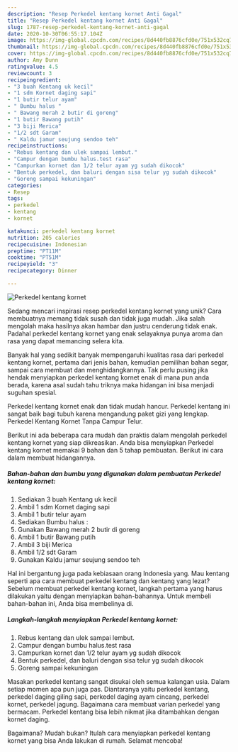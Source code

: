 ```yaml
---
description: "Resep Perkedel kentang kornet Anti Gagal"
title: "Resep Perkedel kentang kornet Anti Gagal"
slug: 1787-resep-perkedel-kentang-kornet-anti-gagal
date: 2020-10-30T06:55:17.104Z
image: https://img-global.cpcdn.com/recipes/8d440fb8876cfd0e/751x532cq70/perkedel-kentang-kornet-foto-resep-utama.jpg
thumbnail: https://img-global.cpcdn.com/recipes/8d440fb8876cfd0e/751x532cq70/perkedel-kentang-kornet-foto-resep-utama.jpg
cover: https://img-global.cpcdn.com/recipes/8d440fb8876cfd0e/751x532cq70/perkedel-kentang-kornet-foto-resep-utama.jpg
author: Amy Dunn
ratingvalue: 4.5
reviewcount: 3
recipeingredient:
- "3 buah Kentang uk kecil"
- "1 sdm Kornet daging sapi"
- "1 butir telur ayam"
- " Bumbu halus "
- " Bawang merah 2 butir di goreng"
- "1 butir Bawang putih"
- "3 biji Merica"
- "1/2 sdt Garam"
- " Kaldu jamur seujung sendoo teh"
recipeinstructions:
- "Rebus kentang dan ulek sampai lembut."
- "Campur dengan bumbu halus.test rasa"
- "Campurkan kornet dan 1/2 telur ayam yg sudah dikocok"
- "Bentuk perkedel, dan baluri dengan sisa telur yg sudah dikocok"
- "Goreng sampai kekuningan"
categories:
- Resep
tags:
- perkedel
- kentang
- kornet

katakunci: perkedel kentang kornet 
nutrition: 205 calories
recipecuisine: Indonesian
preptime: "PT11M"
cooktime: "PT51M"
recipeyield: "3"
recipecategory: Dinner

---
```



![Perkedel kentang kornet](https://img-global.cpcdn.com/recipes/8d440fb8876cfd0e/751x532cq70/perkedel-kentang-kornet-foto-resep-utama.jpg)

Sedang mencari inspirasi resep perkedel kentang kornet yang unik? Cara membuatnya memang tidak susah dan tidak juga mudah. Jika salah mengolah maka hasilnya akan hambar dan justru cenderung tidak enak. Padahal perkedel kentang kornet yang enak selayaknya punya aroma dan rasa yang dapat memancing selera kita.

Banyak hal yang sedikit banyak mempengaruhi kualitas rasa dari perkedel kentang kornet, pertama dari jenis bahan, kemudian pemilihan bahan segar, sampai cara membuat dan menghidangkannya. Tak perlu pusing jika hendak menyiapkan perkedel kentang kornet enak di mana pun anda berada, karena asal sudah tahu triknya maka hidangan ini bisa menjadi suguhan spesial.

Perkedel kentang kornet enak dan tidak mudah hancur. Perkedel kentang ini sangat baik bagi tubuh karena mengandung paket gizi yang lengkap. Perkedel Kentang Kornet Tanpa Campur Telur.


Berikut ini ada beberapa cara mudah dan praktis dalam mengolah perkedel kentang kornet yang siap dikreasikan. Anda bisa menyiapkan Perkedel kentang kornet memakai 9 bahan dan 5 tahap pembuatan. Berikut ini cara dalam membuat hidangannya.

<!--inarticleads1-->

##### Bahan-bahan dan bumbu yang digunakan dalam pembuatan Perkedel kentang kornet:

1. Sediakan 3 buah Kentang uk kecil
1. Ambil 1 sdm Kornet daging sapi
1. Ambil 1 butir telur ayam
1. Sediakan  Bumbu halus :
1. Gunakan  Bawang merah 2 butir di goreng
1. Ambil 1 butir Bawang putih
1. Ambil 3 biji Merica
1. Ambil 1/2 sdt Garam
1. Gunakan  Kaldu jamur seujung sendoo teh


Hal ini bergantung juga pada kebiasaan orang Indonesia yang. Mau kentang seperti apa cara membuat perkedel kentang dan kentang yang lezat? Sebelum membuat perkedel kentang kornet, langkah pertama yang harus dilakukan yaitu dengan menyiapkan bahan-bahannya. Untuk membeli bahan-bahan ini, Anda bisa membelinya di. 

<!--inarticleads2-->

##### Langkah-langkah menyiapkan Perkedel kentang kornet:

1. Rebus kentang dan ulek sampai lembut.
1. Campur dengan bumbu halus.test rasa
1. Campurkan kornet dan 1/2 telur ayam yg sudah dikocok
1. Bentuk perkedel, dan baluri dengan sisa telur yg sudah dikocok
1. Goreng sampai kekuningan


Masakan perkedel kentang sangat disukai oleh semua kalangan usia. Dalam setiap momen apa pun juga pas. Diantaranya yaitu perkedel kentang, perkedel daging giling sapi, perkedel daging ayam cincang, perkedel kornet, perkedel jagung. Bagaimana cara membuat varian perkedel yang bermacam. Perkedel kentang bisa lebih nikmat jika ditambahkan dengan kornet daging. 

Bagaimana? Mudah bukan? Itulah cara menyiapkan perkedel kentang kornet yang bisa Anda lakukan di rumah. Selamat mencoba!
